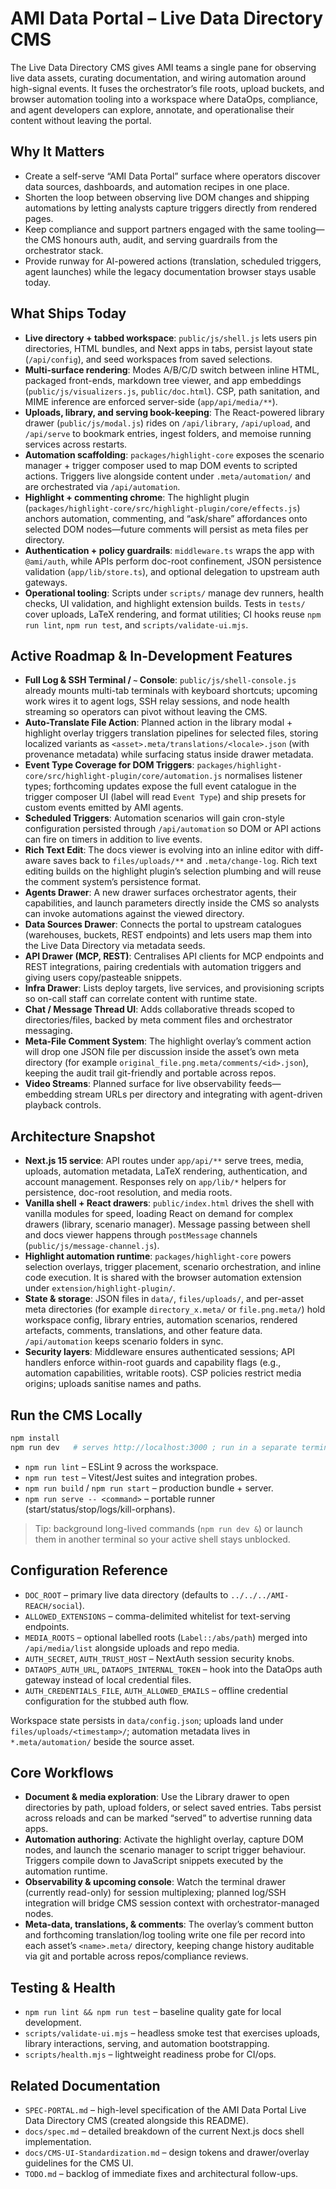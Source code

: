 # AMI Data Portal – Live Data Directory CMS

The Live Data Directory CMS gives AMI teams a single pane for observing live data assets, curating documentation, and wiring automation around high-signal events. It fuses the orchestrator’s file roots, upload buckets, and browser automation tooling into a workspace where DataOps, compliance, and agent developers can explore, annotate, and operationalise their content without leaving the portal.

## Why It Matters
- Create a self-serve “AMI Data Portal” surface where operators discover data sources, dashboards, and automation recipes in one place.
- Shorten the loop between observing live DOM changes and shipping automations by letting analysts capture triggers directly from rendered pages.
- Keep compliance and support partners engaged with the same tooling—the CMS honours auth, audit, and serving guardrails from the orchestrator stack.
- Provide runway for AI-powered actions (translation, scheduled triggers, agent launches) while the legacy documentation browser stays usable today.

## What Ships Today
- **Live directory + tabbed workspace**: `public/js/shell.js` lets users pin directories, HTML bundles, and Next apps in tabs, persist layout state (`/api/config`), and seed workspaces from saved selections.
- **Multi-surface rendering**: Modes A/B/C/D switch between inline HTML, packaged front-ends, markdown tree viewer, and app embeddings (`public/js/visualizers.js`, `public/doc.html`). CSP, path sanitation, and MIME inference are enforced server-side (`app/api/media/**`).
- **Uploads, library, and serving book-keeping**: The React-powered library drawer (`public/js/modal.js`) rides on `/api/library`, `/api/upload`, and `/api/serve` to bookmark entries, ingest folders, and memoise running services across restarts.
- **Automation scaffolding**: `packages/highlight-core` exposes the scenario manager + trigger composer used to map DOM events to scripted actions. Triggers live alongside content under `.meta/automation/` and are orchestrated via `/api/automation`.
- **Highlight + commenting chrome**: The highlight plugin (`packages/highlight-core/src/highlight-plugin/core/effects.js`) anchors automation, commenting, and “ask/share” affordances onto selected DOM nodes—future comments will persist as meta files per directory.
- **Authentication + policy guardrails**: `middleware.ts` wraps the app with `@ami/auth`, while APIs perform doc-root confinement, JSON persistence validation (`app/lib/store.ts`), and optional delegation to upstream auth gateways.
- **Operational tooling**: Scripts under `scripts/` manage dev runners, health checks, UI validation, and highlight extension builds. Tests in `tests/` cover uploads, LaTeX rendering, and format utilities; CI hooks reuse `npm run lint`, `npm run test`, and `scripts/validate-ui.mjs`.

## Active Roadmap & In-Development Features
- **Full Log & SSH Terminal / `~` Console**: `public/js/shell-console.js` already mounts multi-tab terminals with keyboard shortcuts; upcoming work wires it to agent logs, SSH relay sessions, and node health streaming so operators can pivot without leaving the CMS.
- **Auto-Translate File Action**: Planned action in the library modal + highlight overlay triggers translation pipelines for selected files, storing localized variants as `<asset>.meta/translations/<locale>.json` (with provenance metadata) while surfacing status inside drawer metadata.
- **Event Type Coverage for DOM Triggers**: `packages/highlight-core/src/highlight-plugin/core/automation.js` normalises listener types; forthcoming updates expose the full event catalogue in the trigger composer UI (label will read `Event Type`) and ship presets for custom events emitted by AMI agents.
- **Scheduled Triggers**: Automation scenarios will gain cron-style configuration persisted through `/api/automation` so DOM or API actions can fire on timers in addition to live events.
- **Rich Text Edit**: The docs viewer is evolving into an inline editor with diff-aware saves back to `files/uploads/**` and `.meta/change-log`. Rich text editing builds on the highlight plugin’s selection plumbing and will reuse the comment system’s persistence format.
- **Agents Drawer**: A new drawer surfaces orchestrator agents, their capabilities, and launch parameters directly inside the CMS so analysts can invoke automations against the viewed directory.
- **Data Sources Drawer**: Connects the portal to upstream catalogues (warehouses, buckets, REST endpoints) and lets users map them into the Live Data Directory via metadata seeds.
- **API Drawer (MCP, REST)**: Centralises API clients for MCP endpoints and REST integrations, pairing credentials with automation triggers and giving users copy/pasteable snippets.
- **Infra Drawer**: Lists deploy targets, live services, and provisioning scripts so on-call staff can correlate content with runtime state.
- **Chat / Message Thread UI**: Adds collaborative threads scoped to directories/files, backed by meta comment files and orchestrator messaging.
- **Meta-File Comment System**: The highlight overlay’s comment action will drop one JSON file per discussion inside the asset’s own meta directory (for example `original_file.png.meta/comments/<id>.json`), keeping the audit trail git-friendly and portable across repos.
- **Video Streams**: Planned surface for live observability feeds—embedding stream URLs per directory and integrating with agent-driven playback controls.

## Architecture Snapshot
- **Next.js 15 service**: API routes under `app/api/**` serve trees, media, uploads, automation metadata, LaTeX rendering, authentication, and account management. Responses rely on `app/lib/*` helpers for persistence, doc-root resolution, and media roots.
- **Vanilla shell + React drawers**: `public/index.html` drives the shell with vanilla modules for speed, loading React on demand for complex drawers (library, scenario manager). Message passing between shell and docs viewer happens through `postMessage` channels (`public/js/message-channel.js`).
- **Highlight automation runtime**: `packages/highlight-core` powers selection overlays, trigger placement, scenario orchestration, and inline code execution. It is shared with the browser automation extension under `extension/highlight-plugin/`.
- **State & storage**: JSON files in `data/`, `files/uploads/`, and per-asset meta directories (for example `directory_x.meta/` or `file.png.meta/`) hold workspace config, library entries, automation scenarios, rendered artefacts, comments, translations, and other feature data. `/api/automation` keeps scenario folders in sync.
- **Security layers**: Middleware ensures authenticated sessions; API handlers enforce within-root guards and capability flags (e.g., automation capabilities, writable roots). CSP policies restrict media origins; uploads sanitise names and paths.

## Run the CMS Locally
```sh
npm install
npm run dev   # serves http://localhost:3000 ; run in a separate terminal or background it
```

- `npm run lint` – ESLint 9 across the workspace.
- `npm run test` – Vitest/Jest suites and integration probes.
- `npm run build` / `npm run start` – production bundle + server.
- `npm run serve -- <command>` – portable runner (start/status/stop/logs/kill-orphans).

> Tip: background long-lived commands (`npm run dev &`) or launch them in another terminal so your active shell stays unblocked.

## Configuration Reference
- `DOC_ROOT` – primary live data directory (defaults to `../../../AMI-REACH/social`).
- `ALLOWED_EXTENSIONS` – comma-delimited whitelist for text-serving endpoints.
- `MEDIA_ROOTS` – optional labelled roots (`Label::/abs/path`) merged into `/api/media/list` alongside uploads and repo media.
- `AUTH_SECRET`, `AUTH_TRUST_HOST` – NextAuth session security knobs.
- `DATAOPS_AUTH_URL`, `DATAOPS_INTERNAL_TOKEN` – hook into the DataOps auth gateway instead of local credential files.
- `AUTH_CREDENTIALS_FILE`, `AUTH_ALLOWED_EMAILS` – offline credential configuration for the stubbed auth flow.

Workspace state persists in `data/config.json`; uploads land under `files/uploads/<timestamp>/`; automation metadata lives in `*.meta/automation/` beside the source asset.

## Core Workflows
- **Document & media exploration**: Use the Library drawer to open directories by path, upload folders, or select saved entries. Tabs persist across reloads and can be marked “served” to advertise running data apps.
- **Automation authoring**: Activate the highlight overlay, capture DOM nodes, and launch the scenario manager to script trigger behaviour. Triggers compile down to JavaScript snippets executed by the automation runtime.
- **Observability & upcoming console**: Watch the terminal drawer (currently read-only) for session multiplexing; planned log/SSH integration will bridge CMS session context with orchestrator-managed nodes.
- **Meta-data, translations, & comments**: The overlay’s comment button and forthcoming translation/log tooling write one file per record into each asset’s `<name>.meta/` directory, keeping change history auditable via git and portable across repos/compliance reviews.

## Testing & Health
- `npm run lint && npm run test` – baseline quality gate for local development.
- `scripts/validate-ui.mjs` – headless smoke test that exercises uploads, library interactions, serving, and automation bootstrapping.
- `scripts/health.mjs` – lightweight readiness probe for CI/ops.

## Related Documentation
- `SPEC-PORTAL.md` – high-level specification of the AMI Data Portal Live Data Directory CMS (created alongside this README).
- `docs/spec.md` – detailed breakdown of the current Next.js docs shell implementation.
- `docs/CMS-UI-Standardization.md` – design tokens and drawer/overlay guidelines for the CMS UI.
- `TODO.md` – backlog of immediate fixes and architectural follow-ups.
